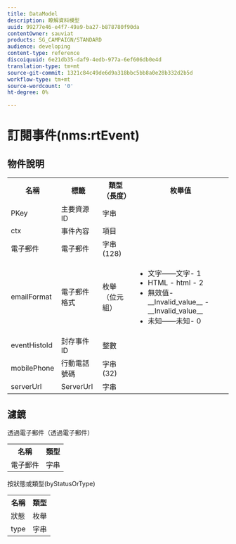 ```yaml
---
title: DataModel
description: 瞭解資料模型
uuid: 99277e46-e4f7-49a9-ba27-b878780f90da
contentOwner: sauviat
products: SG_CAMPAIGN/STANDARD
audience: developing
content-type: reference
discoiquuid: 6e21db35-daf9-4edb-977a-6ef606db0e4d
translation-type: tm+mt
source-git-commit: 1321c84c49de6d9a318bbc5bb8a0e28b332d2b5d
workflow-type: tm+mt
source-wordcount: '0'
ht-degree: 0%

---
```



# 訂閱事件(nms:rtEvent)

## 物件說明

<table>
    <tr>
        <th>名稱</th>
        <th>標籤</th>
        <th>類型（長度）</th>
        <th>枚舉值</th>
    </tr>
    <tr>
        <td>PKey</td>
        <td>主要資源ID</td>
        <td>字串 </td>
        <td> </td>
    </tr>
    <tr>
        <td>ctx</td>
        <td>事件內容</td>
        <td>項目 </td>
        <td> </td>
    </tr>
    <tr>
        <td>電子郵件</td>
        <td>電子郵件</td>
        <td>字串(128)</td>
        <td> </td>
    </tr>
    <tr>
        <td>emailFormat</td>
        <td>電子郵件格式</td>
        <td>枚舉（位元組） </td>
        <td>
            <ul>
            <li>文字——文字- 1</li>
            <li>HTML - html - 2</li>
            <li>無效值- __Invalid_value__ - __Invalid_value__</li>
            <li>未知——未知- 0</li>
            </ul>
        </td>
    </tr>
    <tr>
        <td>eventHistoId</td>
        <td>封存事件ID</td>
        <td>整數 </td>
        <td> </td>
    </tr>
    <tr>
        <td>mobilePhone</td>
        <td>行動電話號碼</td>
        <td>字串(32)</td>
        <td> </td>
    </tr>
    <tr>
        <td>serverUrl</td>
        <td>ServerUrl</td>
        <td>字串 </td>
        <td> </td>
    </tr>
</table>

## 濾鏡

透過電子郵件（透過電子郵件）

<table>
    <tr>
    <th>名稱</th>
    <th>類型</th>
    </tr>
    <tr>
    <td>電子郵件</td>
    <td>字串</td>
    </tr>
</table>

按狀態或類型(byStatusOrType)

<table>
        <tr>
        <th>名稱</th>
        <th>類型</th>
        </tr>
        <tr>
        <td>狀態</td>
        <td>枚舉</td>
        </tr>
        <tr>
        <td>type</td>
        <td>字串</td>
        </tr>
    </table>